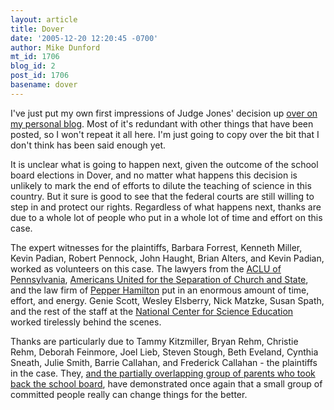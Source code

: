 ```yaml
---
layout: article
title: Dover
date: '2005-12-20 12:20:45 -0700'
author: Mike Dunford
mt_id: 1706
blog_id: 2
post_id: 1706
basename: dover
---
```

I've just put my own first impressions of Judge Jones' decision up [over on my personal blog](http://thequestionableauthority.blogspot.com/2005/12/victory-in-dover.html). Most of it's redundant with other things that have been posted, so I won't repeat it all here. I'm just going to copy over the bit that I don't think has been said enough yet.

It is unclear what is going to happen next, given the outcome of the school board elections in Dover, and no matter what happens this decision is unlikely to mark the end of efforts to dilute the teaching of science in this country. But it sure is good to see that the federal courts are still willing to step in and protect our rights. Regardless of what happens next, thanks are due to a whole lot of people who put in a whole lot of time and effort on this case.

The expert witnesses for the plaintiffs, Barbara Forrest, Kenneth Miller, Kevin Padian, Robert Pennock, John Haught, Brian Alters, and Kevin Padian, worked as volunteers on this case. The lawyers from the [ACLU of Pennsylvania](http://www.aclupa.org/), [Americans United for the Separation of Church and State](http://www.au.org/site/PageServer), and the law firm of [Pepper Hamilton](http://www.pepperlaw.com/) put in an enormous amount of time, effort, and energy. Genie Scott, Wesley Elsberry, Nick Matzke, Susan Spath, and the rest of the staff at the [National Center for Science Education](http://ncseweb.org) worked tirelessly behind the scenes. 

Thanks are particularly due to Tammy Kitzmiller, Bryan Rehm, Christie Rehm, Deborah Feinmore, Joel Lieb, Steven Stough, Beth Eveland, Cynthia Sneath, Julie Smith, Barrie Callahan, and Frederick Callahan - the plaintiffs in the case. They, [and the partially overlapping group of parents who took back the school board](http://thequestionableauthority.blogspot.com/2005/11/clean-sweep-in-dover.html), have demonstrated once again that a small group of committed people really can change things for the better.
